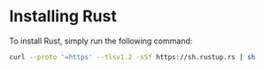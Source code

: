 # Installing Rust

To install Rust, simply run the following command:

```bash
curl --proto '=https' --tlsv1.2 -sSf https://sh.rustup.rs | sh
